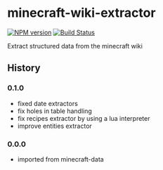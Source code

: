 # minecraft-wiki-extractor
[![NPM version](https://img.shields.io/npm/v/minecraft-wiki-extractor.svg)](http://npmjs.com/package/minecraft-wiki-extractor)
[![Build Status](https://img.shields.io/circleci/project/PrismarineJS/minecraft-wiki-extractor/master.svg)](https://circleci.com/gh/PrismarineJS/minecraft-wiki-extractor)


Extract structured data from the minecraft wiki

## History

### 0.1.0

* fixed date extractors
* fix holes in table handling
* fix recipes extractor by using a lua interpreter
* improve entities extractor

### 0.0.0

* imported from minecraft-data
